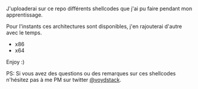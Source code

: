 J'uploaderai sur ce repo différents shellcodes que j'ai pu faire pendant mon apprentissage.

Pour l'instants ces architectures sont disponibles, j'en rajouterai d'autre avec le temps.

* x86
* x64

Enjoy :)

PS: Si vous avez des questions ou des remarques sur ces shellcodes n'hésitez pas à me PM sur twitter [@voydstack](twitter.com/voydstack).

